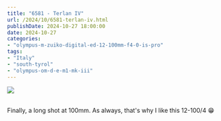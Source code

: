 ```yaml
---
title: "6581 - Terlan IV"
url: /2024/10/6581-terlan-iv.html
publishDate: 2024-10-27 18:00:00
date: 2024-10-27
categories:
- "olympus-m-zuiko-digital-ed-12-100mm-f4-0-is-pro"
tags:
- "Italy"
- "south-tyrol"
- "olympus-om-d-e-m1-mk-iii"
---
```

<div class="container">
<div class="center"><a target="_blank" href="https://d25zfm9zpd7gm5.cloudfront.net/1200x1200/2020/20200907_130223-ORF-DxO_DeepPRIME_XD2_lr-2.jpg"><img class="webfeedsFeaturedVisual" src="https://d25zfm9zpd7gm5.cloudfront.net/0600x0600/2020/20200907_130223-ORF-DxO_DeepPRIME_XD2_lr-2.jpg" /></a></div>
</div>
<br />

Finally, a long shot at 100mm. As always, that's why I like
this 12-100/4 :grin:
